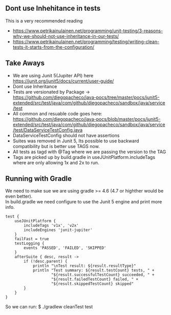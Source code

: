 ## Dont use Inhehitance in tests

This is a very recommended reading

* https://www.petrikainulainen.net/programming/unit-testing/3-reasons-why-we-should-not-use-inheritance-in-our-tests/
* https://www.petrikainulainen.net/programming/testing/writing-clean-tests-it-starts-from-the-configuration/

## Take Aways

* We are using Junit 5(Jupiter API) here https://junit.org/junit5/docs/current/user-guide/
* Dont use Inheritance
* Tests are versionated by Package -> https://github.com/diegopacheco/java-pocs/tree/master/pocs/junit5-extended/src/test/java/com/github/diegopacheco/sandbox/java/service/test
* All common and resuable code goes here: https://github.com/diegopacheco/java-pocs/blob/master/pocs/junit5-extended/src/test/java/com/github/diegopacheco/sandbox/java/service/test/DataServiceTestConfig.java
* DataServiceTestConfig should not have assertions
* Suites was removed in Junit 5, Its possible to use backward compatibility but is better use TAGS now.
* All tests as tagd with @Tag where we are passing the version to the TAG
* Tags are picked up by build.gradle in useJUnitPlatform.includeTags where are only allowing 1x and 2x to run.

## Running with Gradle

We need to make sue we are using gradle >= 4.6 (4.7 or highther would be even better).</BR>
In build.gradle we need configure to use the Junit 5 engine and print more info.
```grovy
test {
    useJUnitPlatform {
        includeTags 'v1x', 'v2x'
        includeEngines 'junit-jupiter'
    }
    failFast = true
    testLogging {
        events 'PASSED', 'FAILED', 'SKIPPED'
    }
    afterSuite { desc, result ->
        if (!desc.parent) {
            println "\nTest result: ${result.resultType}"
            println "Test summary: ${result.testCount} tests, " +
                    "${result.successfulTestCount} succeeded, " +
                    "${result.failedTestCount} failed, " +
                    "${result.skippedTestCount} skipped"
        }
    }
}
```
So we can run: $ ./gradlew cleanTest test
